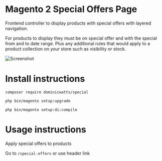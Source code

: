 # Magento 2 Special Offers Page #

Frontend controller to display products with special offers with layered navigation.

For products to display they must be on special offer and with the special from and to date range.  Plus any additional rules that would apply to a product collection on your store such as visibility or stock.

![Screenshot](https://i.snag.gy/3GZ6wr.jpg)

# Install instructions #

`composer require dominicwatts/special`

`php bin/magento setup:upgrade`

`php bin/magento setup:di:compile`

# Usage instructions #

Apply special offers to products

Go to `/special-offers` or use header link


